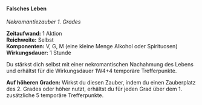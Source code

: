 #### Falsches Leben
<!-- markdownlint-disable link-image-reference-definitions -->
<!-- spell-checker:words added amount avoids casting concentration damage different duration emphasis ends english false formula hour halves hours kommagetrennt mechanics minutes reaction ritual same saving school somatic special spell throw true wording wotc -->
[_metadata_:spell_name]:- "Falsches Leben"
[_metadata_:spell_name_english]:- "False Life"
[_metadata_:spell_school]:- "Nekromantiezauber"
[_metadata_:spell_level]:- "1"
[_metadata_:casting_time_amount]:- "1"
[_metadata_:casting_time_unit]:- "Aktion"
[_metadata_:ritual]:- "false"
[_metadata_:range]:- "Selbst"
[_metadata_:target]:- "dich selbst"
[_metadata_:components_verbal]:- "true"
[_metadata_:components_somatic]:- "true"
[_metadata_:components_material]:- "true"
[_metadata_:components_material_description]:- "eine kleine Menge Alkohol oder Spirituosen"
[_metadata_:concentration]:- "false"
[_metadata_:duration]:- "1 Stunde"
[_metadata_:compared_to_wotc_srd_5.1]:- "mechanics_same_wording_same"
[_metadata_:compared_to_a5e_srd]:- "mechanics_different_wording_different"
<!-- markdownlint-disable-next-line no-emphasis-as-heading -->
_Nekromantiezauber 1. Grades_

**Zeitaufwand:** 1 Aktion \
**Reichweite:** Selbst \
**Komponenten:** V, G, M (eine kleine Menge Alkohol oder Spirituosen) \
**Wirkungsdauer:** 1 Stunde

Du stärkst dich selbst mit einer nekromantischen Nachahmung des Lebens und erhältst für die Wirkungsdauer 1W4+4 temporäre Trefferpunkte.

**Auf höheren Graden:** Wirkst du diesen Zauber, indem du einen Zauberplatz des 2. Grades oder höher nutzt, erhältst du für jeden Grad über dem 1. zusätzliche 5 temporäre Trefferpunkte.